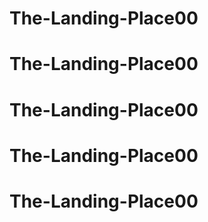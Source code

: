 # The-Landing-Place00
# The-Landing-Place00
# The-Landing-Place00
# The-Landing-Place00
# The-Landing-Place00
